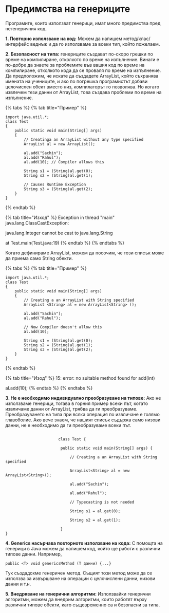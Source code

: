 # Предимства на генериците

Програмите, които използват генерици, имат много предимства пред негенеричния код.&#x20;

**1. Повторно използване на код:** Можем да напишем метод/клас/интерфейс веднъж и да го използваме за всеки тип, който пожелаем.

**2. Безопасност на типа:** генериците създават по-скоро грешки по време на компилиране, отколкото по време на изпълнение. Винаги е по-добре да знаете за проблемите във вашия код по време на компилиране, отколкото кода да се проваля по време на изпълнение. Да предположим, че искате да създадете ArrayList, който съхранява имената на учениците, и ако по погрешка програмистът добави целочислен обект вместо низ, компилаторът го позволява. Но когато извлечем тези данни от ArrayList, това създава проблеми по време на изпълнение.

{% tabs %}
{% tab title="Пример" %}
```
import java.util.*;
class Test
{
	public static void main(String[] args)
	{
		// Creatinga an ArrayList without any type specified
		ArrayList al = new ArrayList();

		al.add("Sachin");
		al.add("Rahul");
		al.add(10); // Compiler allows this

		String s1 = (String)al.get(0);
		String s2 = (String)al.get(1);

		// Causes Runtime Exception
		String s3 = (String)al.get(2);
	}
}

```
{% endtab %}

{% tab title="Изход" %}
Exception in thread "main" java.lang.ClassCastException:

&#x20;  java.lang.Integer cannot be cast to java.lang.String

&#x20;   at Test.main(Test.java:19)
{% endtab %}
{% endtabs %}

Когато дефинираме ArrayList, можем да посочим, че този списък може да приема само String обекти.

{% tabs %}
{% tab title="Пример" %}
```
import java.util.*;
class Test
{
	public static void main(String[] args)
	{
		// Creating a an ArrayList with String specified
		ArrayList <String> al = new ArrayList<String> ();

		al.add("Sachin");
		al.add("Rahul");

		// Now Compiler doesn't allow this
		al.add(10);

		String s1 = (String)al.get(0);
		String s2 = (String)al.get(1);
		String s3 = (String)al.get(2);
	}
}

```
{% endtab %}

{% tab title="Изод" %}
15: error: no suitable method found for add(int)

&#x20;       al.add(10);
{% endtab %}
{% endtabs %}

**3. Не е необходимо индивидуално преобразуване на типове:** Ако не използваме генерици, тогава в горния пример всеки път, когато извличаме данни от ArrayList, трябва да ги преобразуваме. Преобразуването на типа при всяка операция по извличане е голямо главоболие. Ако вече знаем, че нашият списък съдържа само низови данни, не е необходимо да ги преобразуваме всеки път.

```

                       class Test {
                      
                       	public static void main(String[] args) {                   

                       		// Creating a an ArrayList with String specified
                      
                       		ArrayList<String> al = new ArrayList<String>();
                      
                       		al.add("Sachin");         

                       		al.add("Rahul");

                       		// Typecasting is not needed

                       		String s1 = al.get(0);
                      
                       		String s2 = al.get(1);

                       	}
}

```

**4. Generics насърчава повторното използване на кода:** С помощта на генерици в Java можем да напишем код, който ще работи с различни типове данни. Например,

```
public <T> void genericsMethod (T данни) {...}
```

Тук създадохме генеричен метод. Същият този метод може да се използва за извършване на операции с целочислени данни, низови данни и т.н.

**5. Внедряване на генерични алгоритми:** Използвайки генерични алгоритми, можем да внедрим алгоритми, които работят върху различни типове обекти, като същевременно са и безопасни за типа.
